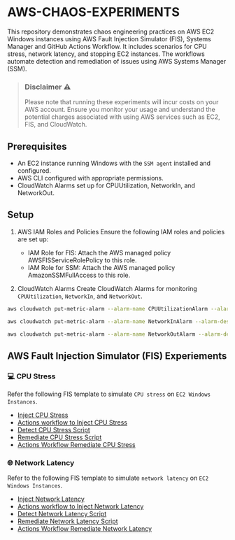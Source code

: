 # AWS-CHAOS-EXPERIMENTS

This repository demonstrates chaos engineering practices on AWS EC2 Windows instances using AWS Fault Injection Simulator (FIS), Systems Manager and GitHub Actions Workflow. It includes scenarios for CPU stress, network latency, and stopping EC2 instances. The workflows automate detection and remediation of issues using AWS Systems Manager (SSM).

> ### Disclaimer ⚠️
> Please note that running these experiments will incur costs on your AWS account. Ensure you monitor your usage and understand the potential charges associated with using AWS services such as EC2, FIS, and CloudWatch.


## Prerequisites

- An EC2 instance running Windows with the `SSM agent` installed and configured.
- AWS CLI configured with appropriate permissions.
- CloudWatch Alarms set up for CPUUtilization, NetworkIn, and NetworkOut.

## Setup

1. AWS IAM Roles and Policies
Ensure the following IAM roles and policies are set up:

   - IAM Role for FIS: Attach the AWS managed policy AWSFISServiceRolePolicy to this role.
   - IAM Role for SSM: Attach the AWS managed policy AmazonSSMFullAccess to this role.
  
2. CloudWatch Alarms
Create CloudWatch Alarms for monitoring `CPUUtilization`, `NetworkIn`, and `NetworkOut`.

```sh
aws cloudwatch put-metric-alarm --alarm-name CPUUtilizationAlarm --alarm-description "Alarm when CPU exceeds 80%" --metric-name CPUUtilization --namespace AWS/EC2 --statistic Average --period 60 --threshold 80 --comparison-operator GreaterThanOrEqualToThreshold --dimensions Name=InstanceId,Value=<YourInstanceId> --evaluation-periods 1 --alarm-actions <YourSNSTopicARN>

aws cloudwatch put-metric-alarm --alarm-name NetworkInAlarm --alarm-description "Alarm when NetworkIn is below 1000 bytes for 1 data point within 1 minute" --metric-name NetworkIn --namespace AWS/EC2 --statistic Average --period 60 --threshold 1000 --comparison-operator LessThanThreshold --dimensions Name=InstanceId,Value=<YourInstanceId> --evaluation-periods 1 --alarm-actions <YourSNSTopicARN>

aws cloudwatch put-metric-alarm --alarm-name NetworkOutAlarm --alarm-description "Alarm when NetworkOut is below 1000 bytes for 1 data point within 1 minute" --metric-name NetworkOut --namespace AWS/EC2 --statistic Average --period 60 --threshold 1000 --comparison-operator LessThanThreshold --dimensions Name=InstanceId,Value=<YourInstanceId> --evaluation-periods 1 --alarm-actions <YourSNSTopicARN>

```

## AWS Fault Injection Simulator (FIS) Experiements

### 💻 CPU Stress

Refer the following FIS template to simulate `CPU stress` on `EC2 Windows Instances`.
 - [Inject CPU Stress](https://github.com/mostlycloudysky/aws-chaos-experiments/blob/master/fis-templates/inject-cpu-stress.json)
 - [Actions workflow to Inject CPU Stress](https://github.com/mostlycloudysky/aws-chaos-experiments/blob/master/.github/workflows/inject-cpu-stress.yml)
 - [Detect CPU Stress Script](https://github.com/mostlycloudysky/aws-chaos-experiments/blob/master/scripts/detect_cpu_stress_issues.py)
 - [Remediate CPU Stress Script](https://github.com/mostlycloudysky/aws-chaos-experiments/blob/master/scripts/remediate_cpu_stress_issue.py)
 - [Actions Workflow Remediate CPU Stress](https://github.com/mostlycloudysky/aws-chaos-experiments/blob/master/.github/workflows/remediate-cpu-stress.yml)
 
### 🌐 Network Latency
Refer to the following FIS template to simulate `network latency` on `EC2 Windows Instances`.
 - [Inject Network Latency](https://github.com/mostlycloudysky/aws-chaos-experiments/blob/master/fis-templates/inject-network-latency.json)
 - [Actions workflow to Inject Network Latency](https://github.com/mostlycloudysky/aws-chaos-experiments/blob/master/.github/workflows/inject-network-latency.yml)
 - [Detect Network Latency Script](https://github.com/mostlycloudysky/aws-chaos-experiments/blob/master/scripts/detect_network_latency_issues.py)
 - [Remediate Network Latency Script](https://github.com/mostlycloudysky/aws-chaos-experiments/blob/master/scripts/remediate_network_latency.py)
 - [Actions Workflow Remediate Network Latency](https://github.com/mostlycloudysky/aws-chaos-experiments/blob/master/.github/workflows/remediate-network-latency.yml)